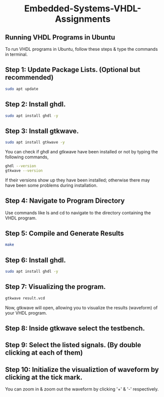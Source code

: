 <div align="center">
  <h1>Embedded-Systems-VHDL-Assignments</h1>
</div>



<h2>Running VHDL Programs in Ubuntu</h2>

To run VHDL programs in Ubuntu, follow these steps & type the commands in terminal.

## Step 1: Update Package Lists. (Optional but recommended)
  ```bash
  sudo apt update
  ```



## Step 2: Install ghdl.
  ```bash
 sudo apt install ghdl -y
  ```
## Step 3: Install gtkwave.
  ```bash
 sudo apt install gtkwave -y
  ```
You can check if ghdl and gtkwave have been installed or not by typing the following commands,
  ```bash
  ghdl --version
  gtkwave --version
  ```

  If their versions show up they have been installed; otherwise there may have been some problems during installation.

## Step 4: Navigate to Program Directory
Use commands like ls and cd to navigate to the directory containing the VHDL program.

## Step 5: Compile and Generate Results
  ```bash
 make
  ```
## Step 6: Install ghdl.
  ```bash
 sudo apt install ghdl -y
  ```
## Step 7: Visualizing the program.
  ```bash
 gtkwave result.vcd
  ```
Now, gtkwave will open, allowing you to visualize the results (waveform) of your VHDL program.

## Step 8: Inside gtkwave select the testbench.

## Step 9: Select the listed signals. (By double clicking at each of them)

## Step 10: Initialize the visualiztion of waveform by clicking at the tick mark.
You can zoom in & zoom out the waveform by clicking '+' & '-' respectively.



